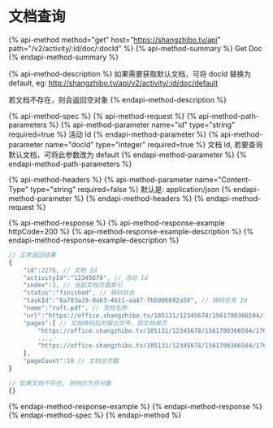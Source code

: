 # 文档查询

{% api-method method="get" host="https://shangzhibo.tv/api" path="/v2/activity/:id/doc/:docId" %}
{% api-method-summary %}
Get Doc
{% endapi-method-summary %}

{% api-method-description %}
如果需要获取默认文档，可将 docId 替换为 default,
eg: http://shangzhibo.tv/api/v2/activity/:id/doc/default

若文档不存在，则会返回空对象
{% endapi-method-description %}

{% api-method-spec %}
{% api-method-request %}
{% api-method-path-parameters %}
{% api-method-parameter name="id" type="string" required=true %}
 活动 Id
{% endapi-method-parameter %}
{% api-method-parameter name="docId" type="integer" required=true %}
文档 Id, 若要查询默认文档，可将此参数改为 default
{% endapi-method-parameter %}
{% endapi-method-path-parameters %}

{% api-method-headers %}
{% api-method-parameter name="Content-Type" type="string" required=false %}
 默认是: application/json
{% endapi-method-parameter %}
{% endapi-method-headers %}
{% endapi-method-request %}

{% api-method-response %}
{% api-method-response-example httpCode=200 %}
{% api-method-response-example-description %}
{% endapi-method-response-example-description %}

```javascript
// 正常返回结果
{
    "id":2276, // 文档 Id
    "activityId":"12345678", // 活动 Id
    "index":3, // 当前文档页面索引
    "status":"finished", // 转码状态
    "taskId":"8a783a29-0a63-4b11-aa47-7bb906692a50", // 转码任务 Id
    "name":"raft.pdf", // 文档名称
    "url":"https://office.shangzhibo.tv/105131/12345678/1561700366504/176afec0-9967-11e9-901e-b90909ae0323.pdf", // 文档原始地址
    "pages":[ // 文档转码后的输出文件，即文档单页
        "https://office.shangzhibo.tv/105131/12345678/1561700366504/176afec0-9967-11e9-901e-b90909ae0323-1.jpg",
        ...,
        "https://office.shangzhibo.tv/105131/12345678/1561700366504/176afec0-9967-11e9-901e-b90909ae0323-18.jpg"
    ],
    "pageCount":18 // 文档总页数
}

// 如果文档不存在, 则响应为空对象
{}
```

{% endapi-method-response-example %}
{% endapi-method-response %}
{% endapi-method-spec %}
{% endapi-method %}

